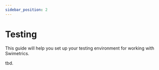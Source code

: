 ```yaml
---
sidebar_position: 2
---
```


# Testing

This guide will help you set up  your testing environment for working with Swimetrics.

tbd.
